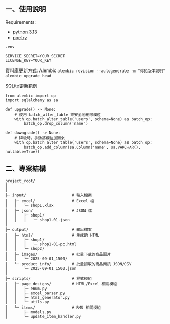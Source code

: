 ## 一、使用說明

Requirements:

- [python 3.13](https://www.python.org/downloads/)
- [poetry](https://blog.kyomind.tw/python-poetry/#%E5%AE%89%E8%A3%9D-Poetry)

`.env`

```
SERVICE_SECRET=YOUR_SECRET
LICENSE_KEY=YOUR_KEY
```

資料庫更新方式:
Alembic
`alembic revision --autogenerate -m "你的版本說明"`
`alembic upgrade head`

SQLite更新範例

```
from alembic import op
import sqlalchemy as sa

def upgrade() -> None:
    # 使用 batch_alter_table 來安全地刪除欄位
    with op.batch_alter_table('users', schema=None) as batch_op:
        batch_op.drop_column('name')

def downgrade() -> None:
    # 降級時，手動將欄位加回來
    with op.batch_alter_table('users', schema=None) as batch_op:
        batch_op.add_column(sa.Column('name', sa.VARCHAR(), nullable=True))
```

## 二、專案結構

```
project_root/
│
│
├─ input/                    # 輸入檔案
│   ├─ excel/                # Excel 檔
│   │   └─ shop1.xlsx
│   ├─ json/                 # JSON 檔
│   │   ├─ shop1/ 
│   │   │   └─ shop1-01.json
│
├─ output/                   # 輸出檔案
│   ├─ html/                 # 生成的 HTML
│   │   ├─ shop1/
│   │   │   └─ shop1-01-pc.html
│   │   └─ shop2/
│   ├─ images/               # 批量下載的商品圖片
│   │   └─ 2025-09-01_1500/
│   └─ product_info/         # 批量抓取的商品資訊 JSON/CSV
│       └─ 2025-09-01_1500.json 
│
├─ scripts/                  # 程式模組
│   ├─ page_designs/         # HTML/Excel 相關模組
│   │   ├─ enum.py
│   │   ├─ excel_parser.py
│   │   ├─ html_generator.py
│   │   └─ utils.py
│   └─ items/                # RMS 相關模組
│       ├─ models.py
│       └─ update_item_handler.py
```
